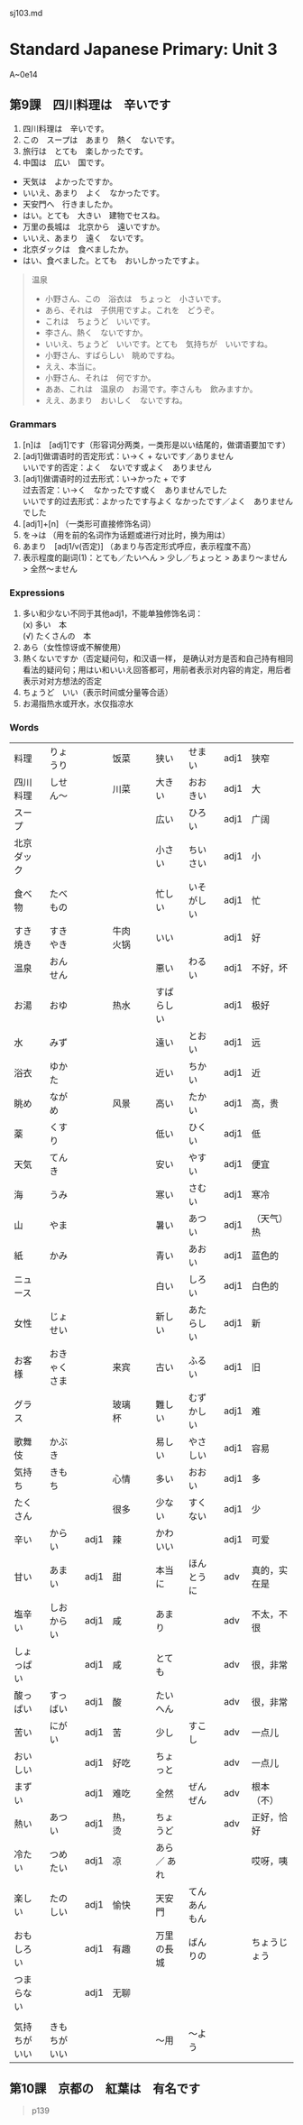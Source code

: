 sj103.md

Standard Japanese Primary: Unit 3
================================================================================

A~0e14

第9課　四川料理は　辛いです
--------------------------------------------------------------------------------

1. 四川料理は　辛いです。
2. この　スープは　あまり　熱く　ないです。
3. 旅行は　とても　楽しかったです。
4. 中国は　広い　国です。

- 天気は　よかったですか。
- いいえ、あまり　よく　なかったです。
- 天安門へ　行きましたか。
- はい。とても　大きい　建物でセスね。
- 万里の長城は　北京から　遠いですか。
- いいえ、あまり　遠く　ないです。
- 北京ダックは　食べましたか。
- はい、食べました。とても　おいしかったですよ。

> 温泉
> 
> - 小野さん、この　浴衣は　ちょっと　小さいです。
> - あら、それは　子供用ですよ。これを　どうぞ。
> - これは　ちょうど　いいです。
> - 李さん、熱く　ないですか。
> - いいえ、ちょうど　いいです。とても　気持ちが　いいですね。
> - 小野さん、すばらしい　眺めですね。
> - ええ、本当に。
> - 小野さん、それは　何ですか。
> - ああ、これは　温泉の　お湯です。李さんも　飲みますか。
> - ええ、あまり　おいしく　ないですね。

### Grammars

1. [n]は　[adj1]です（形容词分两类，一类形是以い结尾的，做谓语要加です）
2. [adj1]做谓语时的否定形式：い→く + ないです／ありません  
   いいです的否定：よく　ないです或よく　ありません
3. [adj1]做谓语时的过去形式：い→かった + です  
   过去否定：い→く　なかったです或く　ありませんでした  
   いいです的过去形式：よかったです与よく なかったです／よく　ありませんでした 
4. [adj1]+[n] （一类形可直接修饰名词）
5. を→は （用を前的名词作为话题或进行对比时，换为用は）
6. あまり　[adj1/v(否定)] （あまり与否定形式呼应，表示程度不高）
7. 表示程度的副词(1)：とても／たいへん > 少し／ちょっと > あまり～ません > 全然～ません

### Expressions

1. 多い和少ない不同于其他adj1，不能单独修饰名词：  
   (x) 多い　本  
   (√) たくさんの　本
2. あら（女性惊讶或不解使用）
3. 熱くないですか（否定疑问句，和汉语一样， 是确认对方是否和自己持有相同看法的疑问句；用はい和いいえ回答都可，用前者表示对内容的肯定，用后者表示对对方想法的否定
4. ちょうど　いい（表示时间或分量等合适）
5. お湯指热水或开水，水仅指凉水

### Words

|              |              |      |          |     |                  |              |      |              |
| ------------ | ------------ | ---- | -------- | --- | ---------------- | ------------ | ---- | ------------ |
| 料理         | りょうり     |      | 饭菜     |     | 狭い             | せまい       | adj1 | 狭窄         |
| 四川料理     | しせん～     |      | 川菜     |     | 大きい           | おおきい     | adj1 | 大           |
| スープ       |              |      |          |     | 広い             | ひろい       | adj1 | 广阔         |
| 北京ダック   |              |      |          |     | 小さい           | ちいさい     | adj1 | 小           |
| 食べ物       | たべもの     |      |          |     | 忙しい           | いそがしい   | adj1 | 忙           |
| すき焼き     | すきやき     |      | 牛肉火锅 |     | いい             |              | adj1 | 好           |
| 温泉         | おんせん     |      |          |     | 悪い             | わるい       | adj1 | 不好，坏     |
| お湯         | おゆ         |      | 热水     |     | すばらしい       |              | adj1 | 极好         |
| 水           | みず         |      |          |     | 遠い             | とおい       | adj1 | 远           |
| 浴衣         | ゆかた       |      |          |     | 近い             | ちかい       | adj1 | 近           |
| 眺め         | ながめ       |      | 风景     |     | 高い             | たかい       | adj1 | 高，贵       |
| 薬           | くすり       |      |          |     | 低い             | ひくい       | adj1 | 低           |
| 天気         | てんき       |      |          |     | 安い             | やすい       | adj1 | 便宜         |
| 海           | うみ         |      |          |     | 寒い             | さむい       | adj1 | 寒冷         |
| 山           | やま         |      |          |     | 暑い             | あつい       | adj1 | （天气）热   |
| 紙           | かみ         |      |          |     | 青い             | あおい       | adj1 | 蓝色的       |
| ニュース     |              |      |          |     | 白い             | しろい       | adj1 | 白色的       |
| 女性         | じょせい     |      |          |     | 新しい           | あたらしい   | adj1 | 新           |
| お客様       | おきゃくさま |      | 来宾     |     | 古い             | ふるい       | adj1 | 旧           |
| グラス       |              |      | 玻璃杯   |     | 難しい           | むずかしい   | adj1 | 难           |
| 歌舞伎       | かぶき       |      |          |     | 易しい           | やさしい     | adj1 | 容易         |
| 気持ち       | きもち       |      | 心情     |     | 多い             | おおい       | adj1 | 多           |
| たくさん     |              |      | 很多     |     | 少ない           | すくない     | adj1 | 少           |
| 辛い         | からい       | adj1 | 辣       |     | かわいい         |              | adj1 | 可爱         |
| 甘い         | あまい       | adj1 | 甜       |     | 本当に           | ほんとうに   | adv  | 真的，实在是 |
| 塩辛い       | しおからい   | adj1 | 咸       |     | あまり           |              | adv  | 不太，不很   |
| しょっぱい   |              | adj1 | 咸       |     | とても           |              | adv  | 很，非常     |
| 酸っぱい     | すっばい     | adj1 | 酸       |     | たいへん         |              | adv  | 很，非常     |
| 苦い         | にがい       | adj1 | 苦       |     | 少し             | すこし       | adv  | 一点儿       |
| おいしい     |              | adj1 | 好吃     |     | ちょっと         |              | adv  | 一点儿       |
| まずい       |              | adj1 | 难吃     |     | 全然             | ぜんぜん     | adv  | 根本（不）   |
| 熱い         | あつい       | adj1 | 热，烫   |     | ちょうど         |              | adv  | 正好，恰好   |
| 冷たい       | つめたい     | adj1 | 凉       |     | あら／      あれ |              |      | 哎呀，咦     |
| 楽しい       | たのしい     | adj1 | 愉快     |     | 天安門           | てんあんもん |
| おもしろい   |              | adj1 | 有趣     |     | 万里の長城       | ばんりの     |      | ちょうじょう |
| つまらない   |              | adj1 | 无聊     |
|              |
| 気持ちがいい | きもちがいい |      |          |     | ～用             | ～よう       |

第10課　京都の　紅葉は　有名です
--------------------------------------------------------------------------------
> p139